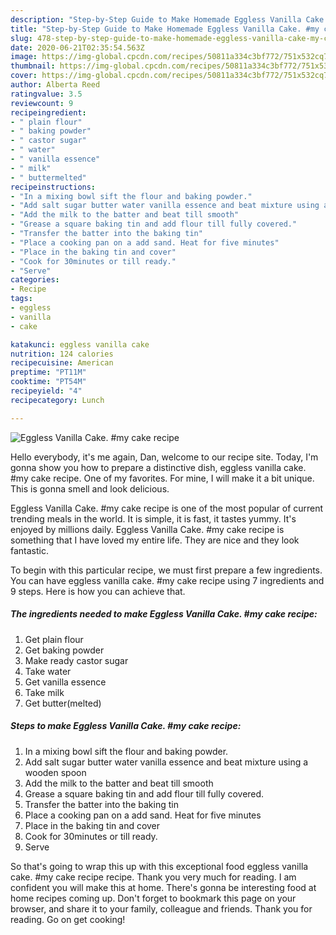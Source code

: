 ```yaml
---
description: "Step-by-Step Guide to Make Homemade Eggless Vanilla Cake. #my cake recipe"
title: "Step-by-Step Guide to Make Homemade Eggless Vanilla Cake. #my cake recipe"
slug: 478-step-by-step-guide-to-make-homemade-eggless-vanilla-cake-my-cake-recipe
date: 2020-06-21T02:35:54.563Z
image: https://img-global.cpcdn.com/recipes/50811a334c3bf772/751x532cq70/eggless-vanilla-cake-my-cake-recipe-recipe-main-photo.jpg
thumbnail: https://img-global.cpcdn.com/recipes/50811a334c3bf772/751x532cq70/eggless-vanilla-cake-my-cake-recipe-recipe-main-photo.jpg
cover: https://img-global.cpcdn.com/recipes/50811a334c3bf772/751x532cq70/eggless-vanilla-cake-my-cake-recipe-recipe-main-photo.jpg
author: Alberta Reed
ratingvalue: 3.5
reviewcount: 9
recipeingredient:
- " plain flour"
- " baking powder"
- " castor sugar"
- " water"
- " vanilla essence"
- " milk"
- " buttermelted"
recipeinstructions:
- "In a mixing bowl sift the flour and baking powder."
- "Add salt sugar butter water vanilla essence and beat mixture using a wooden spoon"
- "Add the milk to the batter and beat till smooth"
- "Grease a square baking tin and add flour till fully covered."
- "Transfer the batter into the baking tin"
- "Place a cooking pan on a add sand. Heat for five minutes"
- "Place in the baking tin and cover"
- "Cook for 30minutes or till ready."
- "Serve"
categories:
- Recipe
tags:
- eggless
- vanilla
- cake

katakunci: eggless vanilla cake 
nutrition: 124 calories
recipecuisine: American
preptime: "PT11M"
cooktime: "PT54M"
recipeyield: "4"
recipecategory: Lunch

---
```



![Eggless Vanilla Cake. #my cake recipe](https://img-global.cpcdn.com/recipes/50811a334c3bf772/751x532cq70/eggless-vanilla-cake-my-cake-recipe-recipe-main-photo.jpg)

Hello everybody, it's me again, Dan, welcome to our recipe site. Today, I'm gonna show you how to prepare a distinctive dish, eggless vanilla cake. #my cake recipe. One of my favorites. For mine, I will make it a bit unique. This is gonna smell and look delicious.

Eggless Vanilla Cake. #my cake recipe is one of the most popular of current trending meals in the world. It is simple, it is fast, it tastes yummy. It's enjoyed by millions daily. Eggless Vanilla Cake. #my cake recipe is something that I have loved my entire life. They are nice and they look fantastic.




To begin with this particular recipe, we must first prepare a few ingredients. You can have eggless vanilla cake. #my cake recipe using 7 ingredients and 9 steps. Here is how you can achieve that.

<!--inarticleads1-->

##### The ingredients needed to make Eggless Vanilla Cake. #my cake recipe:

1. Get  plain flour
1. Get  baking powder
1. Make ready  castor sugar
1. Take  water
1. Get  vanilla essence
1. Take  milk
1. Get  butter(melted)




<!--inarticleads2-->

##### Steps to make Eggless Vanilla Cake. #my cake recipe:

1. In a mixing bowl sift the flour and baking powder.
1. Add salt sugar butter water vanilla essence and beat mixture using a wooden spoon
1. Add the milk to the batter and beat till smooth
1. Grease a square baking tin and add flour till fully covered.
1. Transfer the batter into the baking tin
1. Place a cooking pan on a add sand. Heat for five minutes
1. Place in the baking tin and cover
1. Cook for 30minutes or till ready.
1. Serve




So that's going to wrap this up with this exceptional food eggless vanilla cake. #my cake recipe recipe. Thank you very much for reading. I am confident you will make this at home. There's gonna be interesting food at home recipes coming up. Don't forget to bookmark this page on your browser, and share it to your family, colleague and friends. Thank you for reading. Go on get cooking!
